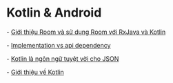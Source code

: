 # Kotlin & Android

\- [Giới thiệu Room và sử dụng Room với RxJava và Kotlin](#su-dung-room-voi-kotlin-va-rxjava2.md)

\- [Implementation vs api dependency](#implementation-vs-api-dependency)

\- [Kotlin là ngôn ngữ tuyệt vời cho JSON](#kotlin-la-ngon-ngu-tuyet-voi-cho-json)

\- [Giới thiệu về Kotlin](#gioi-thieu-ve-kotlin)